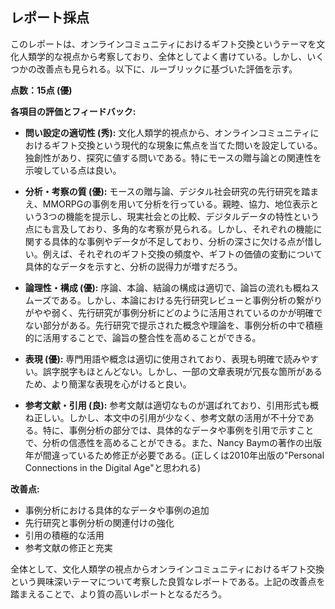 ## レポート採点

このレポートは、オンラインコミュニティにおけるギフト交換というテーマを文化人類学的な視点から考察しており、全体としてよく書けている。しかし、いくつかの改善点も見られる。以下に、ルーブリックに基づいた評価を示す。

**点数：15点 (優)**

**各項目の評価とフィードバック:**

* **問い設定の適切性 (秀):**  文化人類学的視点から、オンラインコミュニティにおけるギフト交換という現代的な現象に焦点を当てた問いを設定している。独創性があり、探究に値する問いである。特にモースの贈与論との関連性を示唆している点は良い。

* **分析・考察の質 (優):** モースの贈与論、デジタル社会研究の先行研究を踏まえ、MMORPGの事例を用いて分析を行っている。親睦、協力、地位表示という3つの機能を提示し、現実社会との比較、デジタルデータの特性という点にも言及しており、多角的な考察が見られる。しかし、それぞれの機能に関する具体的な事例やデータが不足しており、分析の深さに欠ける点が惜しい。例えば、それぞれのギフト交換の頻度や、ギフトの価値の変動について具体的なデータを示すと、分析の説得力が増すだろう。

* **論理性・構成 (優):** 序論、本論、結論の構成は適切で、論旨の流れも概ねスムーズである。しかし、本論における先行研究レビューと事例分析の繋がりがやや弱く、先行研究が事例分析にどのように活用されているのかが明確でない部分がある。先行研究で提示された概念や理論を、事例分析の中で積極的に活用することで、論旨の整合性を高めることができる。

* **表現 (優):** 専門用語や概念は適切に使用されており、表現も明確で読みやすい。誤字脱字もほとんどない。しかし、一部の文章表現が冗長な箇所があるため、より簡潔な表現を心がけると良い。

* **参考文献・引用 (良):** 参考文献は適切なものが選ばれており、引用形式も概ね正しい。しかし、本文中の引用が少なく、参考文献の活用が不十分である。特に、事例分析の部分では、具体的なデータや事例を引用で示すことで、分析の信憑性を高めることができる。また、Nancy Baymの著作の出版年が間違っているため修正が必要である。(正しくは2010年出版の"Personal Connections in the Digital Age"と思われる)


**改善点:**

* 事例分析における具体的なデータや事例の追加
* 先行研究と事例分析の関連付けの強化
* 引用の積極的な活用
* 参考文献の修正と充実


全体として、文化人類学の視点からオンラインコミュニティにおけるギフト交換という興味深いテーマについて考察した良質なレポートである。上記の改善点を踏まえることで、より質の高いレポートとなるだろう。
